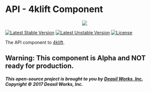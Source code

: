 API - 4klift Component
======================

<p align="center"><a href="https://github.com/deasilworks/4klift" target="_blank">
    <img src="https://raw.githubusercontent.com/deasilworks/4klift/master/assets/4KLIFT_Component_API.png">
</a></p>

[![Latest Stable Version](https://poser.pugx.org/deasilworks/api/v/stable)](https://packagist.org/packages/deasilworks/api)
[![Latest Unstable Version](https://poser.pugx.org/deasilworks/api/v/unstable)](https://packagist.org/packages/deasilworks/api)
[![License](https://poser.pugx.org/deasilworks/api/license)](https://packagist.org/packages/deasilworks/api)

The API component to [4klift](https://github.com/deasilworks/4klift).

## Warning: This component is Alpha and NOT ready for production.

##### This open-source project is brought to you by [Deasil Works, Inc.](http://deasil.works/) Copyright &copy; 2017 Deasil Works, Inc.

